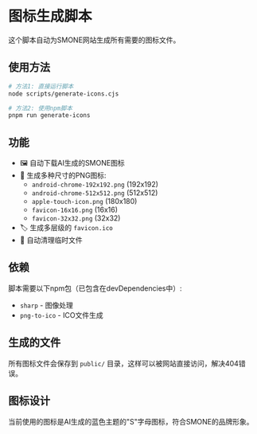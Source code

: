 # 图标生成脚本

这个脚本自动为SMONE网站生成所有需要的图标文件。

## 使用方法

```bash
# 方法1: 直接运行脚本
node scripts/generate-icons.cjs

# 方法2: 使用npm脚本
pnpm run generate-icons
```

## 功能

- 🖼️ 自动下载AI生成的SMONE图标
- 📐 生成多种尺寸的PNG图标:
  - `android-chrome-192x192.png` (192x192)
  - `android-chrome-512x512.png` (512x512) 
  - `apple-touch-icon.png` (180x180)
  - `favicon-16x16.png` (16x16)
  - `favicon-32x32.png` (32x32)
- 🏷️ 生成多层级的 `favicon.ico`
- 🧹 自动清理临时文件

## 依赖

脚本需要以下npm包（已包含在devDependencies中）:
- `sharp` - 图像处理
- `png-to-ico` - ICO文件生成

## 生成的文件

所有图标文件会保存到 `public/` 目录，这样可以被网站直接访问，解决404错误。

## 图标设计

当前使用的图标是AI生成的蓝色主题的"S"字母图标，符合SMONE的品牌形象。 